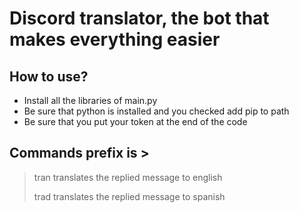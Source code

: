 # Discord translator, the bot that makes everything easier
## How to use?
* Install all the libraries of main.py
* Be sure that python is installed and you checked add pip to path
* Be sure that you put your token at the end of the code
## Commands prefix is >
>tran   translates the replied message to english
>
>trad   translates the replied message to spanish
